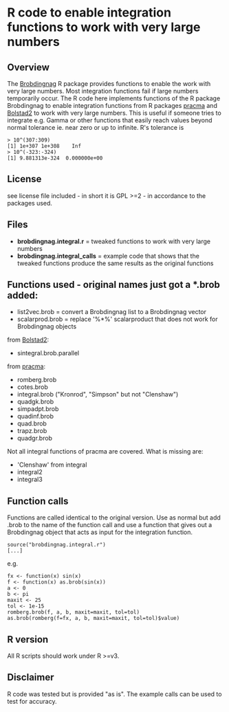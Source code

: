 ﻿# R code to enable integration functions to work with very large numbers

## Overview

The [Brobdingnag](https://github.com/RobinHankin/Brobdingnag) R package provides functions to enable the work with very large numbers. Most integration functions fail if large numbers temporarily occur. The R code here implements functions of the R package Brobdingnag to enable integration functions from R packages [pracma](https://github.com/cran/pracma) and [Bolstad2](https://github.com/cran/Bolstad2) to work with very large numbers. This is useful if someone tries to integrate e.g. Gamma or other functions that easily reach values beyond normal tolerance ie. near zero or up to infinite. R's tolerance is

```
> 10^(307:309)
[1] 1e+307 1e+308    Inf
> 10^(-323:-324)
[1] 9.881313e-324  0.000000e+00
```

## License

see license file included - in short it is GPL >=2 - in accordance to the packages used.

## Files

- **brobdingnag.integral.r** = tweaked functions to work with very large numbers
- **brobdingnag.integral_calls** = example code that shows that the tweaked functions produce the same results as the original functions

## Functions used - original names just got a *.brob added:

- list2vec.brob = convert a Brobdingnag list to a Brobdingnag vector
- scalarprod.brob = replace '%*%' scalarproduct that does not work for Brobdingnag objects

from [Bolstad2](https://github.com/cran/Bolstad2):

- sintegral.brob.parallel

from [pracma](https://github.com/cran/pracma):

- romberg.brob
- cotes.brob
- integral.brob ("Kronrod", "Simpson" but not "Clenshaw")
- quadgk.brob
- simpadpt.brob
- quadinf.brob
- quad.brob
- trapz.brob
- quadgr.brob

Not all integral functions of pracma are covered. What is missing are:

- 'Clenshaw' from integral
- integral2
- integral3

## Function calls

Functions are called identical to the original version. Use as normal but add .brob to the name of the function call and use a function that gives out a Brobdingnag object that acts as input for the integration function.

```
source("brobdingnag.integral.r")
[...]
```

e.g.

```
fx <- function(x) sin(x)
f <- function(x) as.brob(sin(x))
a <- 0
b <- pi
maxit <- 25
tol <- 1e-15
romberg.brob(f, a, b, maxit=maxit, tol=tol)
as.brob(romberg(f=fx, a, b, maxit=maxit, tol=tol)$value)
```

## R version

All R scripts should work under R >=v3.

## Disclaimer

R code was tested but is provided "as is". The example calls can be used to test for accuracy.


